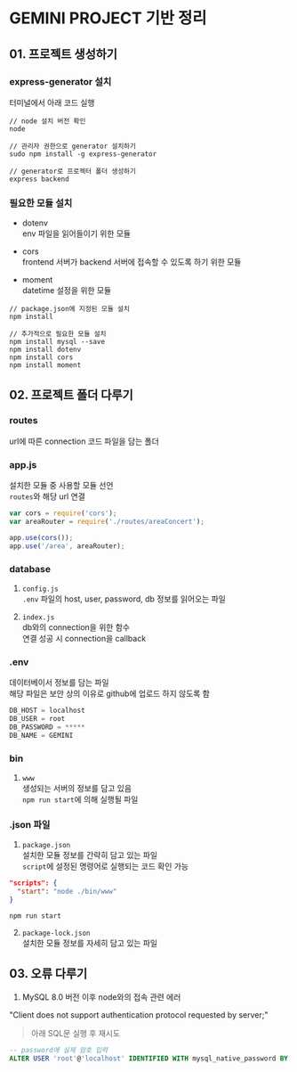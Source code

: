 # GEMINI PROJECT 기반 정리

## 01. 프로젝트 생성하기
### express-generator 설치
터미널에서 아래 코드 실행
```terminal
// node 설치 버전 확인
node

// 관리자 권한으로 generator 설치하기
sudo npm install -g express-generator

// generator로 프로젝터 폴더 생성하기
express backend
```

### 필요한 모듈 설치
- dotenv  
env 파일을 읽어들이기 위한 모듈

- cors  
frontend 서버가 backend 서버에 접속할 수 있도록 하기 위한 모듈

- moment  
datetime 설정을 위한 모듈

```terminal
// package.json에 지정된 모듈 설치
npm install

// 추가적으로 필요한 모듈 설치
npm install mysql --save
npm install dotenv
npm install cors
npm install moment
```

## 02. 프로젝트 폴더 다루기
### routes
url에 따른 connection 코드 파일을 담는 폴더

### app.js
설치한 모듈 중 사용할 모듈 선언  
`routes`와 해당 url 연결  
```js
var cors = require('cors');
var areaRouter = require('./routes/areaConcert');

app.use(cors());
app.use('/area', areaRouter);
```

### database
1. `config.js`  
`.env` 파일의 host, user, password, db 정보를 읽어오는 파일

2. `index.js`  
db와의 connection을 위한 함수  
연결 성공 시 connection을 callback

### .env
데이터베이서 정보를 담는 파일  
해당 파일은 보안 상의 이유로 github에 업로드 하지 않도록 함
```py
DB_HOST = localhost
DB_USER = root
DB_PASSWORD = *****
DB_NAME = GEMINI
```

### bin
1. `www`  
생성되는 서버의 정보를 담고 있음  
`npm run start`에 의해 실행될 파일

### .json 파일
1. `package.json`  
설치한 모듈 정보를 간략히 담고 있는 파일  
`script`에 설정된 명령어로 실행되는 코드 확인 가능
```json
"scripts": {
  "start": "node ./bin/www"
}
```
```terminal
npm run start
```

2. `package-lock.json`  
설치한 모듈 정보를 자세히 담고 있는 파일

## 03. 오류 다루기
1. MySQL 8.0 버전 이후 node와의 접속 관련 에러  

"Client does not support authentication protocol requested by server;"  
> 아래 SQL문 실행 후 재시도
```sql
-- password에 실제 암호 입력
ALTER USER 'root'@'localhost' IDENTIFIED WITH mysql_native_password BY 'password';
```
